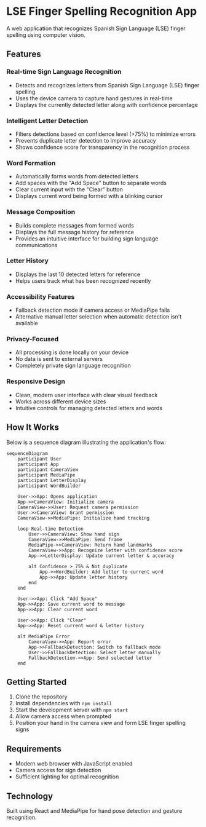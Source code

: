# LSE Finger Spelling Recognition App

A web application that recognizes Spanish Sign Language (LSE) finger spelling using computer vision.

## Features

### Real-time Sign Language Recognition
- Detects and recognizes letters from Spanish Sign Language (LSE) finger spelling
- Uses the device camera to capture hand gestures in real-time
- Displays the currently detected letter along with confidence percentage

### Intelligent Letter Detection
- Filters detections based on confidence level (>75%) to minimize errors
- Prevents duplicate letter detection to improve accuracy
- Shows confidence score for transparency in the recognition process

### Word Formation
- Automatically forms words from detected letters
- Add spaces with the "Add Space" button to separate words
- Clear current input with the "Clear" button
- Displays current word being formed with a blinking cursor

### Message Composition
- Builds complete messages from formed words
- Displays the full message history for reference
- Provides an intuitive interface for building sign language communications

### Letter History
- Displays the last 10 detected letters for reference
- Helps users track what has been recognized recently

### Accessibility Features
- Fallback detection mode if camera access or MediaPipe fails
- Alternative manual letter selection when automatic detection isn't available

### Privacy-Focused
- All processing is done locally on your device
- No data is sent to external servers
- Completely private sign language recognition

### Responsive Design
- Clean, modern user interface with clear visual feedback
- Works across different device sizes
- Intuitive controls for managing detected letters and words

## How It Works

Below is a sequence diagram illustrating the application's flow:

```mermaid
sequenceDiagram
    participant User
    participant App
    participant CameraView
    participant MediaPipe
    participant LetterDisplay
    participant WordBuilder

    User->>App: Opens application
    App->>CameraView: Initialize camera
    CameraView->>User: Request camera permission
    User->>CameraView: Grant permission
    CameraView->>MediaPipe: Initialize hand tracking
    
    loop Real-time Detection
        User->>CameraView: Show hand sign
        CameraView->>MediaPipe: Send frame
        MediaPipe->>CameraView: Return hand landmarks
        CameraView->>App: Recognize letter with confidence score
        App->>LetterDisplay: Update current letter & accuracy
        
        alt Confidence > 75% & Not duplicate
            App->>WordBuilder: Add letter to current word
            App->>App: Update letter history
        end
    end
    
    User->>App: Click "Add Space"
    App->>App: Save current word to message
    App->>App: Clear current word
    
    User->>App: Click "Clear"
    App->>App: Reset current word & letter history
    
    alt MediaPipe Error
        CameraView->>App: Report error
        App->>FallbackDetection: Switch to fallback mode
        User->>FallbackDetection: Select letter manually
        FallbackDetection->>App: Send selected letter
    end
```

## Getting Started

1. Clone the repository
2. Install dependencies with `npm install`
3. Start the development server with `npm start`
4. Allow camera access when prompted
5. Position your hand in the camera view and form LSE finger spelling signs

## Requirements

- Modern web browser with JavaScript enabled
- Camera access for sign detection
- Sufficient lighting for optimal recognition

## Technology

Built using React and MediaPipe for hand pose detection and gesture recognition.

